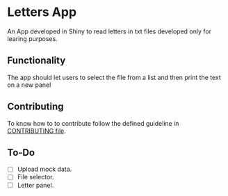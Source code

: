 # Letters App

An App developed in Shiny to read letters in txt files developed only for learing purposes.

## Functionality

The app should let users to select the file from a list and then print the text on a new panel

## Contributing

To know how to to contribute follow the defined guideline in [CONTRIBUTING file](CONTRIBUTING.md).

## To-Do

- [ ] Upload mock data.
- [ ] File selector.
- [ ] Letter panel.
